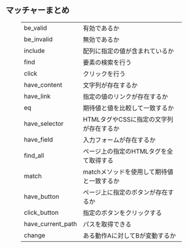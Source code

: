 ## マッチャーまとめ


<!-- wp:table -->
<figure class="wp-block-table"><table><tbody><tr><td>be_valid</td><td>有効であるか</td></tr><tr><td>be_invalid</td><td>無効であるか</td></tr><tr><td>include</td><td>配列に指定の値が含まれているか</td></tr><tr><td>find</td><td>要素の検索を行う</td></tr><tr><td>click</td><td>クリックを行う</td></tr><tr><td>have_content</td><td>文字列が存在するか</td></tr><tr><td>have_link</td><td>指定の値のリンクが存在するか</td></tr><tr><td>eq</td><td>期待値と値を比較して一致するか</td></tr><tr><td>have_selector</td><td>HTMLタグやCSSに指定の文字列が存在するか</td></tr><tr><td>have_field</td><td>入力フォームが存在するか</td></tr><tr><td>find_all</td><td>ページ上の指定のHTMLタグを全て取得する</td></tr><tr><td>match</td><td>matchメソッドを使用して期待値と一致するか</td></tr><tr><td>have_button</td><td>ページ上に指定のボタンが存在するか</td></tr><tr><td>click_button</td><td>指定のボタンをクリックする</td></tr><tr><td>have_current_path</td><td>パスを取得できる</td></tr><tr><td>change</td><td>ある動作Aに対してBが変動するか</td></tr></tbody></table></figure>
<!-- /wp:table -->